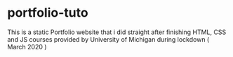 # portfolio-tuto
 
This is a static Portfolio website that i did straight after finishing HTML, CSS and JS courses provided by University of Michigan during lockdown ( March 2020 )

